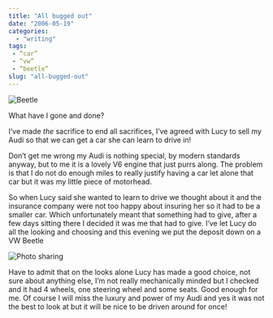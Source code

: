 ```yaml
---
title: "All bugged out"
date: "2006-05-19"
categories:
  - "writing"
tags:
 - “car”
 - “vw”
 - “beetle”
slug: "all-bugged-out"
---
```


![Beetle](/images/149532863.jpg)

What have I gone and done?

I’ve made _the_ sacrifice to end all sacrifices, I’ve agreed with Lucy to sell my Audi so that we can get a car she can learn to drive in!

Don’t get me wrong my Audi is nothing special, by modern standards anyway, but to me it is a lovely V6 engine that just purrs along. The problem is that I do not do enough miles to really justify having a car let alone that car but it was my little piece of motorhead.

So when Lucy said she wanted to learn to drive we thought about it and the insurance company were not too happy about insuring her so it had to be a smaller car. Which unfortunately meant that something had to give, after a few days sitting there I decided it was me that had to give. I’ve let Lucy do all the looking and choosing and this evening we put the deposit down on a VW Beetle

![Photo sharing](/images/149530596.jpg)

Have to admit that on the looks alone Lucy has made a good choice, not sure about anything else, I’m not really mechanically minded but I checked and it had 4 wheels, one steering wheel and some seats. Good enough for me.
Of course I will miss the luxury and power of my Audi and yes it was not the best to look at but it will be nice to be driven around for once!
